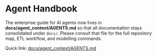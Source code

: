 # Agent Handbook

The enterprise guide for AI agents now lives in **docs/agent_context/AGENTS.md** so that all documentation stays consolidated under `docs/`. Please consult that file for the full repository map, ETL workflow, and modelling commands.

Quick link: [docs/agent_context/AGENTS.md](docs/agent_context/AGENTS.md)
